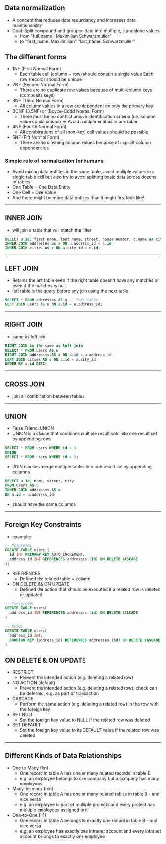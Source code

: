 ## Data normalization

- A concept that reduces data redundancy and increases data maintainability
- Goal: Split compound and grouped data into multiple, standalone values
  - from "full_name : Maximilian Schwarzmuller"
  - to "first_name: Maxilimilian" "last_name: Schwarzmuller"

## The different forms

- 1NF (First Normal Form)
  - Each table cell (column + row) should contain a single value Each row (record) should be unique
- 2NF (Second Normal Form)
  - There are no duplicate row values because of multi-column keys (composite keys)
- 3NF (Third Normal Form)
  - All column values in a row are dependent on only the primary key
- BCNF (3.5NF) or (Boyce-Codd Normal Form)
  - There must be no conflict unique identification criteria (i.e. column value
    combinations) -> Avoid multiple entities in one table
- 4NF (Fourth Normal Form)
  - All combinations of all (non-key) cell values should be possible
- 5NF (Fift Normal Form)
  - There are no clashing column values because of implicit column dependencies

### Simple rule of normalization for humans

- Avoid mixing data entities in the same table, avoid multiple values in
  a single table cell but also try to avoid splitting basic data across dozens
  of tables!
- One Table = One Data Entity
- One Cell = One Value
- And there might be more data entities than it might first look like!

---

## INNER JOIN

- will join a table that will match the filter

```sql
SELECT u.id, first_name, last_name, street, house_number, c.name as city_name FROM users AS u
INNER JOIN addresses as a ON u.address_id = a.id
INNER JOIn cities as c ON a.city_id = c.id;
```

---

## LEFT JOIN

- Retains the left table even if the right table doesn't have any matches or even if the matches is null
- left table is the query before any join using the next table

```sql
SELECT * FROM addresses AS a -- left table
LEFT JOIN users AS u ON a.id = u.address_id;
```

---

## RIGHT JOIN

- same as left join

```sql
RIGHT JOIN is the same as left join
SELECT * FROM users AS u
RIGHT JOIN addresses AS a ON a.id = u.address_id
LEFT JOIN cities AS c ON c.id = a.city_id
ORDER BY a.id DESC;
```

---

## CROSS JOIN

- join all combination between tables

---

## UNION

- False Friend: UNION
- UNION is a clause that combines multiple result sets into one result set by appending rows

```sql
SELECT * FROM users WHERE id < 3
UNION
SELECT * FROM users WHERE id = 3;
```

- JOIN clauses merge multiple tables into one result set by appending columns

```sql
SELECT u.id, name, street, city
FROM users AS u
INNER JOIN addresses AS a
ON a.id = u.address_id;
```

- should have the same columns

---

## Foreign Key Constraints

- example:

```sql
-- PosgreSQL
CREATE TABLE users (
  id INT PRIMARY KEY AUTO_INCREMENT,
  address_id INT REFERENCES addresses (id) ON DELETE CASCADE
);
```

- REFERENCES
  - Defined the related table + column
- ON DELETE && ON UPDATE
  - Defined the action that should be executed if a related row is deleted or updated

```sql
-- PostgreSQL
CREATE TABLE users(
  address_id INT REFERENCES addresses (id) ON DELETE CASCADE
)

-- MySQL
CREATE TABLE users(
  address_id INT,
  FOREIGN KEY (address_id) REFERENCES addresses (id) ON DELETE CASCADE
)
```

## ON DELETE & ON UPDATE

- RESTRICT
  - Prevent the intended action (e.g. deleting a related row)
- NO ACTION (default)
  - Prevent the intended action (e.g. deleting a related row), check can be deferred, e.g. as part of transaction
- CASCADE
  - Perform the same action (e.g. deleting a related row) in the row with the foreign key
- SET NULL
  - Set the foreign key value to NULL if the related row was deleted
- SET DEFAULT
  - Set the foreign key value to its DEFAULT value if the related row was deleted

---

## Different Kinds of Data Relationships

- One to Many (1:n)
  - One record in table A has one or many related records in table B
  - e.g. an employee belongs to one company but a company has many employees
- Many-to-many (n:n)
  - One record in table A has one or many related tables in table B - and vice versa
  - e.g. an employee is part of multiple projects and every project has multiple employees assigned to it
- One-to-One (1:1)
  - One record in table A belongs to exactly one record in table B - and vice versa
  - e.g. an employee has exactly one intranet account and every intranet account belongs to exactly one employee
